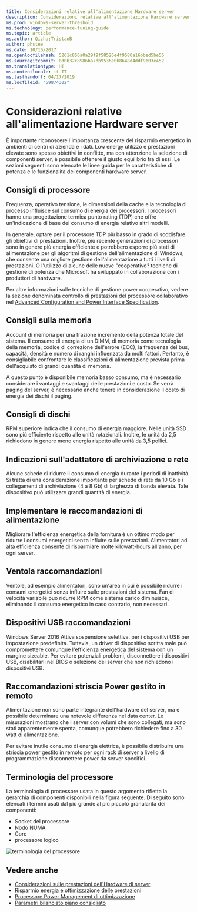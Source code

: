 ```yaml
---
title: Considerazioni relative all'alimentazione Hardware server
description: Considerazioni relative all'alimentazione Hardware server
ms.prod: windows-server-threshold
ms.technology: performance-tuning-guide
ms.topic: article
ms.author: Qizha;TristanB
author: phstee
ms.date: 10/16/2017
ms.openlocfilehash: 5261c856a0a29f9f58526e4f9580a16bbed5be56
ms.sourcegitcommit: 0d0b32c8986ba7db9536e0b8648d4ddf9b03e452
ms.translationtype: HT
ms.contentlocale: it-IT
ms.lasthandoff: 04/17/2019
ms.locfileid: "59874302"
---
```

# <a name="server-hardware-power-considerations"></a>Considerazioni relative all'alimentazione Hardware server

È importante riconoscere l'importanza crescente del risparmio energetico in ambienti di centri di azienda e i dati. Low energy utilizzo e prestazioni elevate sono spesso obiettivi in conflitto, ma con attenzione la selezione di componenti server, è possibile ottenere il giusto equilibrio tra di essi. Le sezioni seguenti sono elencate le linee guida per le caratteristiche di potenza e le funzionalità dei componenti hardware server.

## <a name="processor-recommendations"></a>Consigli di processore

Frequenza, operativo tensione, le dimensioni della cache e la tecnologia di processo influisce sul consumo di energia dei processori. I processori hanno una progettazione termica punto rating (TDP) che offre un'indicazione di base del consumo di energia relativo altri modelli.

In generale, optare per il processore TDP più basso in grado di soddisfare gli obiettivi di prestazioni. Inoltre, più recente generazioni di processori sono in genere più energia efficiente e potrebbero esporre più stati di alimentazione per gli algoritmi di gestione dell'alimentazione di Windows, che consente una migliore gestione dell'alimentazione a tutti i livelli di prestazioni. O l'utilizzo di alcune delle nuove "cooperativo? tecniche di gestione di potenza che Microsoft ha sviluppato in collaborazione con i produttori di hardware.

Per altre informazioni sulle tecniche di gestione power cooperativo, vedere la sezione denominata controllo di prestazioni del processore collaborativo nel [Advanced Configuration and Power Interface Specification](http://www.uefi.org/sites/default/files/resources/ACPI_5_1release.pdf).


## <a name="memory-recommendations"></a>Consigli sulla memoria
Account di memoria per una frazione incremento della potenza totale del sistema. Il consumo di energia di un DIMM, di memoria come tecnologia della memoria, codice di correzione dell'errore (ECC), la frequenza del bus, capacità, densità e numero di ranghi influenzata da molti fattori. Pertanto, è consigliabile confrontare le classificazioni di alimentazione prevista prima dell'acquisto di grandi quantità di memoria.

A questo punto è disponibile memoria basso consumo, ma è necessario considerare i vantaggi e svantaggi delle prestazioni e costo. Se verrà paging del server, è necessario anche tenere in considerazione il costo di energia dei dischi il paging.


## <a name="disks-recommendations"></a>Consigli di dischi
RPM superiore indica che il consumo di energia maggiore. Nelle unità SSD sono più efficiente rispetto alle unità rotazionali. Inoltre, le unità da 2,5 richiedono in genere meno energia rispetto alle unità da 3,5 pollici.

## <a name="network-and-storage-adapter-recommendations"></a>Indicazioni sull'adattatore di archiviazione e rete
Alcune schede di ridurre il consumo di energia durante i periodi di inattività. Si tratta di una considerazione importante per schede di rete da 10 Gb e i collegamenti di archiviazione (4 a 8 Gb) di larghezza di banda elevata. Tale dispositivo può utilizzare grandi quantità di energia.


## <a name="power-supply-recommendations"></a>Implementare le raccomandazioni di alimentazione
Migliorare l'efficienza energetica della fornitura è un ottimo modo per ridurre i consumi energetici senza influire sulle prestazioni. Alimentatori ad alta efficienza consente di risparmiare molte kilowatt-hours all'anno, per ogni server.


## <a name="fan-recommendations"></a>Ventola raccomandazioni
Ventole, ad esempio alimentatori, sono un'area in cui è possibile ridurre i consumi energetici senza influire sulle prestazioni del sistema. Fan di velocità variabile può ridurre RPM come sistema carico diminuisce, eliminando il consumo energetico in caso contrario, non necessari.


## <a name="usb-devices-recommendations"></a>Dispositivi USB raccomandazioni
Windows Server 2016 Attiva sospensione selettiva. per i dispositivi USB per impostazione predefinita. Tuttavia, un driver di dispositivo scritta male può compromettere comunque l'efficienza energetica del sistema con un margine sizeable. Per evitare potenziali problemi, disconnettere i dispositivi USB, disabilitarli nel BIOS o selezione dei server che non richiedono i dispositivi USB.


## <a name="remotely-managed-power-strip-recommendations"></a>Raccomandazioni striscia Power gestito in remoto
Alimentazione non sono parte integrante dell'hardware del server, ma è possibile determinare una notevole differenza nel data center. Le misurazioni mostrano che i server con volumi che sono collegati, ma sono stati apparentemente spenta, comunque potrebbero richiedere fino a 30 watt di alimentazione.

Per evitare inutile consumo di energia elettrica, è possibile distribuire una striscia power gestito in remoto per ogni rack di server a livello di programmazione disconnettere power da server specifici.

## <a name="processor-terminology"></a>Terminologia del processore
La terminologia di processore usata in questo argomento rifletta la gerarchia di componenti disponibili nella figura seguente. Di seguito sono elencati i termini usati dal più grande al più piccolo granularità dei componenti:

-   Socket del processore
-   Nodo NUMA
-   Core
-   processore logico

![terminologia del processore](../media/perftune-guide-figure-1.png)

## <a name="see-also"></a>Vedere anche
- [Considerazioni sulle prestazioni dell'Hardware di server](index.md)
- [Risparmio energia e ottimizzazione delle prestazioni](power/power-performance-tuning.md)
- [Processore Power Management di ottimizzazione](power/processor-power-management-tuning.md)
- [Parametri bilanciato piano consigliato](power/recommended-balanced-plan-parameters.md)
